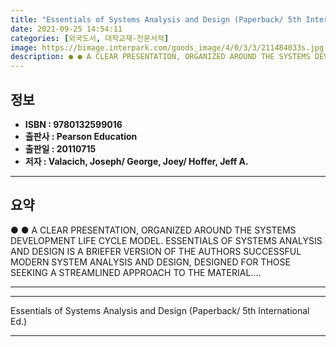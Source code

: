 ```yaml
---
title: "Essentials of Systems Analysis and Design (Paperback/ 5th International Ed.)"
date: 2021-09-25 14:54:11
categories: [외국도서, 대학교재-전문서적]
image: https://bimage.interpark.com/goods_image/4/0/3/3/211484033s.jpg
description: ● ● A CLEAR PRESENTATION, ORGANIZED AROUND THE SYSTEMS DEVELOPMENT LIFE CYCLE MODEL. ESSENTIALS OF SYSTEMS ANALYSIS AND DESIGN IS A BRIEFER VERSION OF THE AUT
---
```


## **정보**

- **ISBN : 9780132599016**
- **출판사 : Pearson Education**
- **출판일 : 20110715**
- **저자 : Valacich, Joseph/ George, Joey/ Hoffer, Jeff A.**

------



## **요약**

●  ●  A CLEAR PRESENTATION, ORGANIZED AROUND THE SYSTEMS DEVELOPMENT LIFE CYCLE MODEL. ESSENTIALS OF SYSTEMS ANALYSIS AND DESIGN IS A BRIEFER VERSION OF THE AUTHORS SUCCESSFUL MODERN SYSTEM ANALYSIS AND DESIGN, DESIGNED FOR THOSE SEEKING A STREAMLINED APPROACH TO THE MATERIAL.... 

------



------


Essentials of Systems Analysis and Design (Paperback/ 5th International Ed.) 

------


